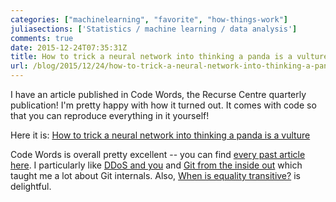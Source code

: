 ```yaml
---
categories: ["machinelearning", "favorite", "how-things-work"]
juliasections: ['Statistics / machine learning / data analysis']
comments: true
date: 2015-12-24T07:35:31Z
title: How to trick a neural network into thinking a panda is a vulture
url: /blog/2015/12/24/how-to-trick-a-neural-network-into-thinking-a-panda-is-a-vulture/
---
```


I have an article published in Code Words, the Recurse Centre quarterly publication! I'm pretty happy with how it turned out. It comes with code so that you can reproduce everything in it yourself!

Here it is: [How to trick a neural network into thinking a panda is a vulture](https://codewords.recurse.com/issues/five/why-do-neural-networks-think-a-panda-is-a-vulture)

Code Words is overall pretty excellent -- you can find [every past article here](https://codewords.recurse.com/issues). I particularly like [DDoS and you](https://codewords.recurse.com/issues/three/ddos-and-you) and [Git from the inside out](https://codewords.recurse.com/issues/two/git-from-the-inside-out) which taught me a lot about Git internals. Also, [When is equality transitive?](https://codewords.recurse.com/issues/one/when-is-equality-transitive-and-other-floating-point-curiosities) is delightful.
